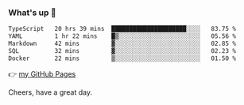 ### What's up 👋

<!--START_SECTION:waka-->

```txt
TypeScript   20 hrs 39 mins  █████████████████████░░░░   83.75 %
YAML         1 hr 22 mins    █▒░░░░░░░░░░░░░░░░░░░░░░░   05.56 %
Markdown     42 mins         ▓░░░░░░░░░░░░░░░░░░░░░░░░   02.85 %
SQL          32 mins         ▓░░░░░░░░░░░░░░░░░░░░░░░░   02.23 %
Docker       22 mins         ▒░░░░░░░░░░░░░░░░░░░░░░░░   01.50 %
```

<!--END_SECTION:waka-->

👉 [my GitHub Pages](https://ykzhukian.github.io)

Cheers, have a great day.

